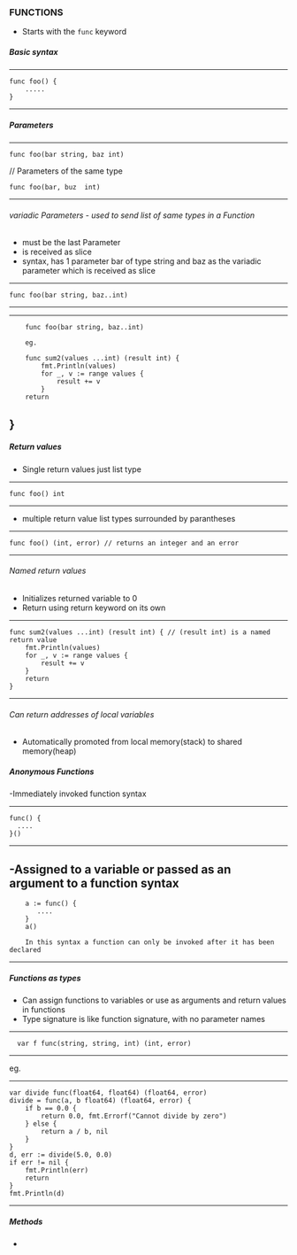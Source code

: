 ### FUNCTIONS

-  Starts with the `func` keyword

##### Basic syntax

----------
    func foo() {
        .....
    }
-----------

##### Parameters

-----------
    func foo(bar string, baz int)

// Parameters of the same type

    func foo(bar, buz  int)

-----------

###### variadic Parameters - used to send list of same types in a Function
 - must be the last Parameter 
 - is received as slice
 - syntax, has 1 parameter bar of type string and baz as the variadic parameter which is received as slice
 ------
    func foo(bar string, baz..int)
 ------

 ---------
        func foo(bar string, baz..int)

        eg.

        func sum2(values ...int) (result int) { 
            fmt.Println(values)
            for _, v := range values {
                result += v
            }
        return
}
 ---------

##### Return values
- Single return values just list type

-------
    func foo() int
-------

- multiple return value list types surrounded by parantheses

--------
    func foo() (int, error) // returns an integer and an error
--------

###### Named return values

- Initializes returned variable to 0
- Return using return keyword on its own

-------

    func sum2(values ...int) (result int) { // (result int) is a named return value
        fmt.Println(values)
        for _, v := range values {
            result += v
        }
        return
    }
-------

###### Can return addresses of local variables
- Automatically promoted from local memory(stack) to shared memory(heap)


##### Anonymous Functions

-Immediately invoked function syntax 

----------
    func() {
      ....
    }()
----------

-Assigned to a variable or passed as an argument to a function syntax 
----------
        a := func() {
           ....
        }
        a()

        In this syntax a function can only be invoked after it has been declared
----------

##### Functions as types
- Can assign functions to variables or use as arguments and return values in functions
- Type signature is like function signature, with no parameter names

---------
      var f func(string, string, int) (int, error)
---------

 eg.

  ---------
	var divide func(float64, float64) (float64, error)
	divide = func(a, b float64) (float64, error) {
		if b == 0.0 {
			return 0.0, fmt.Errorf("Cannot divide by zero")
		} else {
			return a / b, nil
		}
	}
	d, err := divide(5.0, 0.0)
	if err != nil {
		fmt.Println(err)
		return
	}
	fmt.Println(d)
 ---------
    

##### Methods

-

